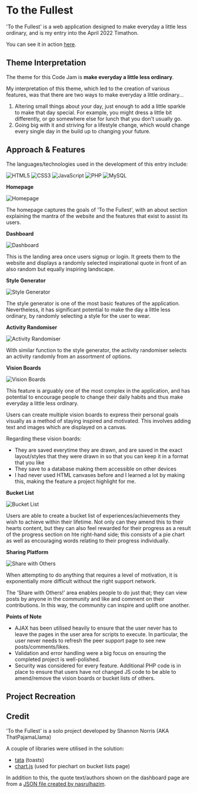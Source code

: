 # To the Fullest

'To the Fullest' is a web application designed to make everyday a little less ordinary, and is my entry into the April 2022 Timathon.

You can see it in action [here](https://shannonnorris.co.uk/).

## Theme Interpretation

The theme for this Code Jam is **make everyday a little less ordinary**.

My interpretation of this theme, which led to the creation of various features, was that there are two ways to make everyday a little ordinary...
1. Altering small things about your day, just enough to add a little sparkle to make that day special. For example, you might dress a little bit differently, or go somewhere else for lunch that you don't usually go.
2. Going big with it and striving for a lifestyle change, which would change every single day in the build up to changing your future.

## Approach & Features

The languages/technologies used in the development of this entry include:

![HTML5](https://img.shields.io/static/v1?label=&message=HTML5&color=e44d26&style=flat&logo=HTML5&logoColor=white)
![CSS3](https://img.shields.io/static/v1?label=&message=CSS3&color=2965f1&style=flat&logo=CSS3&logoColor=white)
![JavaScript](https://img.shields.io/static/v1?label=&message=JavaScript&color=f7df1e&style=flat&logo=JavaScript&logoColor=white)
![PHP](https://img.shields.io/static/v1?label=&message=PHP&color=8993be&style=flat&logo=PHP&logoColor=white) 
![MySQL](https://img.shields.io/static/v1?label=&message=MySQL&color=00618a&style=flat&logo=MySQL&logoColor=white) 

**Homepage**

![Homepage](https://i.imgur.com/IhLFi2C.gif)

The homepage captures the goals of 'To the Fullest', with an about section explaining the mantra of the website and the features that exist to assist its users.

**Dashboard**

![Dashboard](https://i.imgur.com/RGq2E6a.gif)

This is the landing area once users signup or login. It greets them to the website and displays a randomly selected inspirational quote in front of an also random but equally inspiring landscape.

**Style Generator**

![Style Generator](https://i.imgur.com/MaCFwul.gif)

The style generator is one of the most basic features of the application. Nevertheless, it has significant potential to make the day a little less ordinary, by randomly selecting a style for the user to wear.

**Activity Randomiser**

![Activity Randomiser](https://i.imgur.com/AV9Qi40.gif)

With similar function to the style generator, the activity randomiser selects an activity randomly from an assortment of options.

**Vision Boards**

![Vision Boards](https://i.imgur.com/gVnXhu7.gif)

This feature is arguably one of the most complex in the application, and has potential to encourage people to change their daily habits and thus make everyday a little less ordinary.

Users can create multiple vision boards to express their personal goals visually as a method of staying inspired and motivated. This involves adding text and images which are displayed on a canvas.

Regarding these vision boards:
* They are saved everytime they are drawn, and are saved in the exact layout/styles that they were drawn in so that you can keep it in a format that you like
* They save to a database making them accessible on other devices
* I had never used HTML canvases before and I learned a lot by making this, making the feature a project highlight for me.

**Bucket List**

![Bucket List](https://i.imgur.com/7zFNgqe.gif)

Users are able to create a bucket list of experiences/achievements they wish to achieve within their lifetime. Not only can they amend this to their hearts content, but they can also feel rewarded for their progress as a result of the progress section on hte right-hand side; this consists of a pie chart as well as encouraging words relating to their progress individually.

**Sharing Platform**

![Share with Others](https://i.imgur.com/2Cosopo.gif)

When attempting to do anything that requires a level of motivation, it is exponentially more difficult without the right support network.

The 'Share with Others!' area enables people to do just that; they can view posts by anyone in the community and like and comment on their contributions. In this way, the community can inspire and uplift one another.

**Points of Note**
* AJAX has been utilised heavily to ensure that the user never has to leave the pages in the user area for scripts to execute.  In particular, the user never needs to refresh the peer support page to see new posts/comments/likes.
* Validation and error handling were a big focus on ensuring the completed project is well-polished.
* Security was considered for every feature. Additional PHP code is in place to ensure that users have not changed JS code to be able to amend/remove the vision boards or bucket lists of others.

## Project Recreation


## Credit

'To the Fullest' is a solo project developed by Shannon Norris (AKA ThatPajamaLlama)

A couple of libraries were utilised in the solution:
* [tata](https://github.com/xrr2016/tata) (toasts)
* [chart.js](https://www.chartjs.org/) (used for piechart on bucket lists page)

In addition to this, the quote text/authors shown on the dashboard page are from a [JSON file created by nasrulhazim](https://gist.github.com/nasrulhazim/54b659e43b1035215cd0ba1d4577ee80).